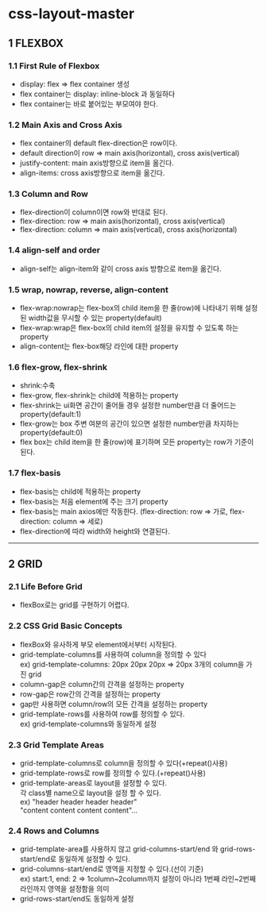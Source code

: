 # css-layout-master

## 1 FLEXBOX

### 1.1 First Rule of Flexbox

- display: flex => flex container 생성
- flex container는 display: inline-block 과 동일하다
- flex container는 바로 붙어있는 부모여야 한다.

### 1.2 Main Axis and Cross Axis

- flex container의 default flex-direction은 row이다.
- default direction이 row => main axis(horizontal), cross axis(vertical)
- justify-content: main axis방향으로 item을 옮긴다.
- align-items: cross axis방향으로 item을 옮긴다.

### 1.3 Column and Row

- flex-direction이 column이면 row와 반대로 된다.
- flex-direction: row => main axis(horizontal), cross axis(vertical)
- flex-direction: column => main axis(vertical), cross axis(horizontal)

### 1.4 align-self and order

- align-self는 align-item와 같이 cross axis 방향으로 item을 옮긴다.

### 1.5 wrap, nowrap, reverse, align-content

- flex-wrap:nowrap는 flex-box의 child item을 한 줄(row)에 나타내기 위해 설정된 width값을 무시할 수 있는 property(default)
- flex-wrap:wrap은 flex-box의 child item의 설정을 유지할 수 있도록 하는 property
- align-content는 flex-box해당 라인에 대한 property

### 1.6 flex-grow, flex-shrink

- shrink:수축
- flex-grow, flex-shrink는 child에 적용하는 property
- flex-shrink는 ui화면 공간이 줄어들 경우 설정한 number만큼 더 줄어드는 property(default:1)
- flex-grow는 box 주변 여분의 공간이 있으면 설정한 number만큼 차지하는 property(default:0)
- flex box는 child item을 한 줄(row)에 표기하며 모든 property는 row가 기준이 된다.

### 1.7 flex-basis

- flex-basis는 child에 적용하는 property
- flex-basis는 처음 element에 주는 크기 property
- flex-basis는 main axios에만 작동한다. (flex-direction: row => 가로, flex-direction: column => 세로)
- flex-direction에 따라 width와 height와 연결된다.

---

## 2 GRID

### 2.1 Life Before Grid

- flexBox로는 grid를 구현하기 어렵다.

### 2.2 CSS Grid Basic Concepts

- flexBox와 유사하게 부모 element에서부터 시작된다.
- grid-template-columns를 사용하여 column을 정의할 수 있다\
  ex) grid-template-columns: 20px 20px 20px => 20px 3개의 column을 가진 grid
- column-gap은 column간의 간격을 설정하는 property
- row-gap은 row간의 간격을 설정하는 property
- gap만 사용하면 column/row의 모든 간격을 설정하는 property
- grid-template-rows를 사용하여 row를 정의할 수 있다.\
  ex) grid-template-columns와 동일하게 설정

### 2.3 Grid Template Areas

- grid-template-columns로 column을 정의할 수 있다(+repeat()사용)
- grid-template-rows로 row를 정의할 수 있다.(+repeat()사용)
- grid-template-areas로 layout을 설정할 수 있다.\
  각 class별 name으로 layout을 설정 할 수 있다.\
  ex) "header header header header"\
   "content content content content"...

### 2.4 Rows and Columns

- grid-template-area를 사용하지 않고 grid-columns-start/end 와 grid-rows-start/end로 동일하게 설정할 수 있다.
- grid-columns-start/end로 영역을 지정할 수 있다.(선이 기준)\
  ex) start:1, end: 2 => 1column~2column까지 설정이 아니라 1번째 라인~2번째 라인까지 영역을 설정함을 의미
- grid-rows-start/end도 동일하게 설정

